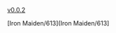 [v0.0.2](https://github.com/littleflute/m36/edit/master/README.md)

[Iron Maiden/613](Iron Maiden/613]
